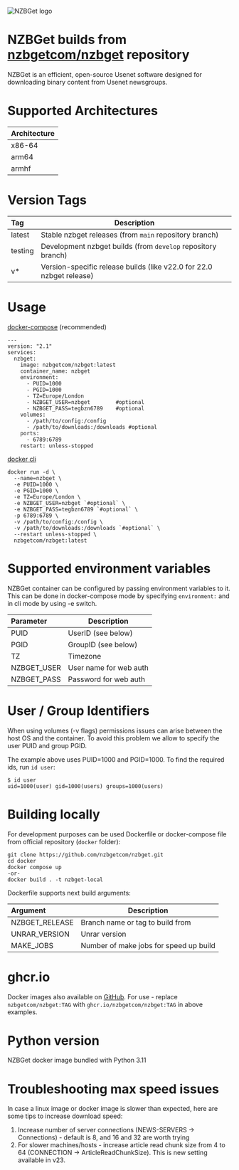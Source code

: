 ![NZBGet logo](https://nzbget.com/img/logo.svg)

# NZBGet builds from [nzbgetcom/nzbget](https://github.com/nzbgetcom/nzbget) repository

NZBGet is an efficient, open-source Usenet software designed for downloading binary content from Usenet newsgroups.

# Supported Architectures

| Architecture 
|:-
| x86-64       
| arm64        
| armhf        

# Version Tags

| Tag          | Description
|:-------------|-
| latest       | Stable nzbget releases (from `main` repository branch)
| testing      | Development nzbget builds (from `develop` repository branch)
| v*           | Version-specific release builds (like v22.0 for 22.0 nzbget release)

# Usage

[docker-compose](https://docs.docker.com/compose/) (recommended)
```
---
version: "2.1"
services:
  nzbget:
    image: nzbgetcom/nzbget:latest
    container_name: nzbget
    environment:
      - PUID=1000
      - PGID=1000
      - TZ=Europe/London
      - NZBGET_USER=nzbget        #optional
      - NZBGET_PASS=tegbzn6789    #optional
    volumes:
      - /path/to/config:/config
      - /path/to/downloads:/downloads #optional
    ports:
      - 6789:6789
    restart: unless-stopped
```

[docker cli](https://docs.docker.com/engine/reference/commandline/cli/)
```
docker run -d \
  --name=nzbget \
  -e PUID=1000 \
  -e PGID=1000 \
  -e TZ=Europe/London \
  -e NZBGET_USER=nzbget `#optional` \
  -e NZBGET_PASS=tegbzn6789 `#optional` \
  -p 6789:6789 \
  -v /path/to/config:/config \
  -v /path/to/downloads:/downloads `#optional` \
  --restart unless-stopped \
  nzbgetcom/nzbget:latest
```

# Supported environment variables

NZBGet container can be configured by passing environment variables to it. This can be done in docker-compose mode by specifying `environment:` and in cli mode by using -e switch.

| Parameter	   | Description
|:-------------|-
| PUID         | UserID (see below)
| PGID         | GroupID (see below)
| TZ           | Timezone
| NZBGET_USER  | User name for web auth
| NZBGET_PASS  | Password for web auth

# User / Group Identifiers

When using volumes (-v flags) permissions issues can arise between the host OS and the container. To avoid this problem we allow to specify the user PUID and group PGID.

The example above uses PUID=1000 and PGID=1000. To find the required ids, run `id user`:
```
$ id user
uid=1000(user) gid=1000(users) groups=1000(users)
```

# Building locally

For development purposes can be used Dockerfile or docker-compose file from official repository (`docker` folder): 

```
git clone https://github.com/nzbgetcom/nzbget.git
cd docker
docker compose up
-or-
docker build . -t nzbget-local
```

Dockerfile supports next build arguments:

| Argument	      | Description
|:----------------|-
| NZBGET_RELEASE  | Branch name or tag to build from
| UNRAR_VERSION   | Unrar version
| MAKE_JOBS       | Number of make jobs for speed up build

# ghcr.io

Docker images also available on [GitHub](https://github.com/nzbgetcom/nzbget/pkgs/container/nzbget). For use - replace `nzbgetcom/nzbget:TAG` with `ghcr.io/nzbgetcom/nzbget:TAG` in above examples.

# Python version

NZBGet docker image bundled with Python 3.11

# Troubleshooting max speed issues

In case a linux image or docker image is slower than expected, here are some tips to increase download speed:

1. Increase number of server connections (NEWS-SERVERS -> Connections) - default is 8, and 16 and 32 are worth trying
2. For slower machines/hosts - increase article read chunk size from 4 to 64 (CONNECTION -> ArticleReadChunkSize). This is new setting available in v23.

